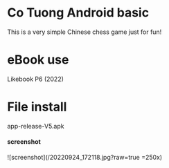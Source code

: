 # Co Tuong Android basic
This is a very simple Chinese chess game just for fun!

# eBook use
Likebook P6 (2022)

# File install
app-release-V5.apk

#### screenshot
![screenshot](/20220924_172118.jpg?raw=true =250x)


